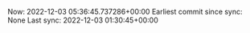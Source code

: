 Now: 2022-12-03 05:36:45.737286+00:00 Earliest commit since sync: None Last sync: 2022-12-03 01:30:45+00:00
